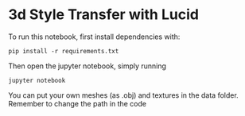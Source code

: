 # 3d Style Transfer with Lucid

To run this notebook, first install dependencies with:

` pip install -r requirements.txt `

Then open the jupyter notebook, simply running 

` jupyter notebook `

You can put your own meshes (as .obj) and textures in the data folder. Remember to change the path in the code 
